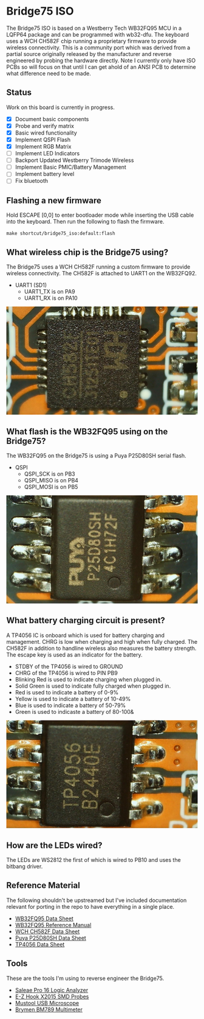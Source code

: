 #  Bridge75 ISO
The Bridge75 ISO is based on a Westberry Tech WB32FQ95 MCU in a LQFP64 package
and can be programmed with wb32-dfu. The keyboard uses a WCH CH582F chip
running a proprietary firmware to provide wireless connectivity. This is a
community port which was derived from a partial source originally released by
the manufacturer and reverse engineered by probing the hardware directly. Note
I currently only have ISO PCBs so will focus on that until I can get ahold of
an ANSI PCB to determine what difference need to be made.


## Status
Work on this board is currently in progress.
- [x] Document basic components
- [x] Probe and verify matrix
- [x] Basic wired functionality
- [x] Implement QSPI Flash
- [x] Implement RGB Matrix
- [ ] Implement LED Indicators
- [ ] Backport Updated Westberry Trimode Wireless
- [ ] Implement Basic PMIC/Battery Management
- [ ] Implement battery level
- [ ] Fix bluetooth

## Flashing a new firmware
Hold ESCAPE [0,0] to enter bootloader mode while inserting the USB cable into
the keyboard. Then run the following to flash the firmware.
```shell
make shortcut/bridge75_iso:default:flash
```


## What wireless chip is the Bridge75 using?
The Bridge75 uses a WCH CH582F running a custom firmware to provide wireless
connectivity. The CH582F is attached to UART1 on the WB32FQ92.
* UART1 (SD1)
   * UART1_TX is on PA9
   * UART1_RX is on PA10

![WCH CH582F](documentation/wireless.jpg)


## What flash is the WB32FQ95 using on the Bridge75?
The WB32FQ95 on the Bridge75 is using a Puya P25D80SH serial flash.
* QSPI
   * QSPI_SCK is on PB3
   * QSPI_MISO is on PB4
   * QSPI_MOSI is on PB5

![Puya P25D80SH](documentation/flash.jpg)


## What battery charging circuit is present?
A TP4056 IC is onboard which is used for battery charging and management. CHRG
is low when charging and high when fully charged. The CH582F in addition to
handline wireless also measures the battery strength. The escape key is used as
an indicator for the battery.
* STDBY of the TP4056 is wired to GROUND
* CHRG of the TP4056 is wired to PIN PB9
* Blinking Red is used to indicate charging when plugged in.
* Solid Green is used to indicate fully charged when plugged in.
* Red is used to indicate a battery of 0-9%
* Yellow is used to indicate a battery of 10-49%
* Blue is used to indicate a battery of 50-79%
* Green is used to indicaste a battery of 80-100&

![TP4056](documentation/bmic.jpg)


## How are the LEDs wired?
The LEDs are WS2812 the first of which is wired to PB10 and uses the bitbang
driver.


## Reference Material
The following shouldn't be upstreamed but I've included documentation relevant
for porting in the repo to have everything in a single place.
* [WB32FQ95 Data Sheet](documentation/EN_DS1104041_WB32FQ95xC_V01.pdf)
* [WB32FQ95 Reference Manual](documentation/EN_RM2905025_WB32FQ95xx_V01.pdf)
* [WCH CH582F Data Sheet](documentation/CH583DS1.PDF)
* [Puya P25D80SH Data Sheet](documentation/PUYA-P25Q80H-SSH-IT_C194872.pdf)
* [TP4056 Data Sheet](documentation/TP4056.pdf)


## Tools
These are the tools I'm using to reverse engineer the Bridge75.

* [Saleae Pro 16 Logic Analyzer](https://www.saleae.com)
* [E-Z Hook X2015 SMD Probes](https://e-z-hook.com/test-hooks/micro-hook/x2015-ultra-thin-double-gripper-micro-test-hook/)
* [Mustool USB Microscope](https://www.eevblog.com/forum/testgear/mustool-g1200-digital-microscope-12mp-7-lcd-display-1-1200x/)
* [Brymen BM789 Multimeter](http://www.brymen.com/PD02BM780_789.html)
